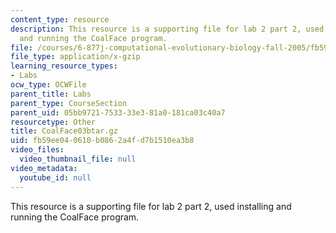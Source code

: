 ```yaml
---
content_type: resource
description: This resource is a supporting file for lab 2 part 2, used installing
  and running the CoalFace program.
file: /courses/6-877j-computational-evolutionary-biology-fall-2005/fb59ee040610b0862a4fd7b1510ea3b8_CoalFace03btar.gz
file_type: application/x-gzip
learning_resource_types:
- Labs
ocw_type: OCWFile
parent_title: Labs
parent_type: CourseSection
parent_uid: 05bb9721-7533-33e3-81a0-181ca03c40a7
resourcetype: Other
title: CoalFace03btar.gz
uid: fb59ee04-0610-b086-2a4f-d7b1510ea3b8
video_files:
  video_thumbnail_file: null
video_metadata:
  youtube_id: null
---
```

This resource is a supporting file for lab 2 part 2, used installing and running the CoalFace program.